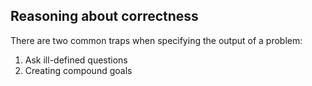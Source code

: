 ## Reasoning about correctness

There are two common traps when specifying the output of a problem:
1. Ask ill-defined questions
2. Creating compound goals
